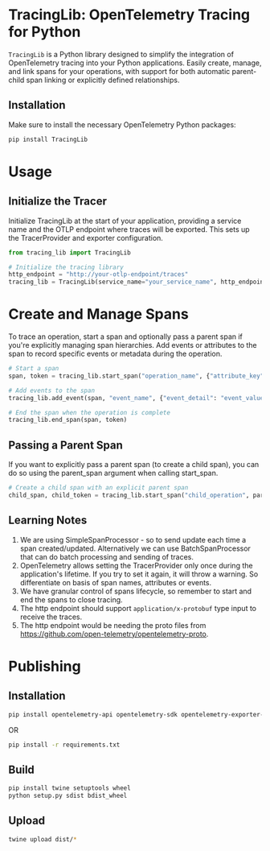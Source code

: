 # TracingLib: OpenTelemetry Tracing for Python

`TracingLib` is a Python library designed to simplify the integration of OpenTelemetry tracing into your Python applications. Easily create, manage, and link spans for your operations, with support for both automatic parent-child span linking or explicitly defined relationships.

## Installation

Make sure to install the necessary OpenTelemetry Python packages:

```bash
pip install TracingLib
```

# Usage
## Initialize the Tracer

Initialize TracingLib at the start of your application, providing a service name and the OTLP endpoint where traces will be exported. This sets up the TracerProvider and exporter configuration.

```python
from tracing_lib import TracingLib

# Initialize the tracing library
http_endpoint = "http://your-otlp-endpoint/traces"
tracing_lib = TracingLib(service_name="your_service_name", http_endpoint=http_endpoint)
```

# Create and Manage Spans
To trace an operation, start a span and optionally pass a parent span if you're explicitly managing span hierarchies. Add events or attributes to the span to record specific events or metadata during the operation.

```python
# Start a span
span, token = tracing_lib.start_span("operation_name", {"attribute_key": "attribute_value"})

# Add events to the span
tracing_lib.add_event(span, "event_name", {"event_detail": "event_value"})

# End the span when the operation is complete
tracing_lib.end_span(span, token)
```

## Passing a Parent Span
If you want to explicitly pass a parent span (to create a child span), you can do so using the parent_span argument when calling start_span.

```python
# Create a child span with an explicit parent span
child_span, child_token = tracing_lib.start_span("child_operation", parent_span=parent_span)
```

## Learning Notes
1. We are using SimpleSpanProcessor - so to send update each time a span created/updated. Alternatively we can use BatchSpanProcessor that can do batch processing and sending of traces.
2. OpenTelemetry allows setting the TracerProvider only once during the application's lifetime. If you try to set it again, it will throw a warning. So differentiate on basis of span names, attributes or events.
3. We have granular control of spans lifecycle, so remember to start and end the spans to close tracing.
4. The http endpoint should support `application/x-protobuf` type input to receive the traces.
5. The http endpoint would be needing the proto files from https://github.com/open-telemetry/opentelemetry-proto.


# Publishing

## Installation

```bash
pip install opentelemetry-api opentelemetry-sdk opentelemetry-exporter-otlp-proto-http protobuf==4.25.5
```

OR

```bash
pip install -r requirements.txt
```

## Build
```bash
pip install twine setuptools wheel
python setup.py sdist bdist_wheel
```

## Upload
```bash
twine upload dist/*
```
